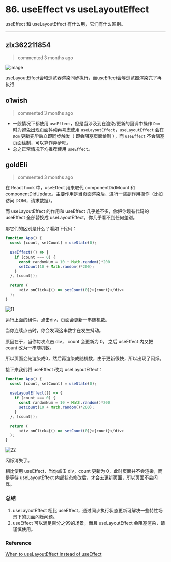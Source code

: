 
 # 86. useEffect vs useLayoutEffect 
 useEffect 和 useLayoutEffect 有什么用，它们有什么区别。 
 ***
## zlx362211854 
 > commented 3 months ago 

![image](https://user-images.githubusercontent.com/22437181/69851947-ed71d280-12bd-11ea-9e35-5c86e7997188.png)

useLayoutEffect会和浏览器渲染同步执行，而useEffect会等浏览器渲染完了再执行
## o1wish 
 > commented 3 months ago 

- 一般情况下都使用 `useEffect`，但是当涉及到在渲染/更新的回调中操作 `Dom` 时为避免出现页面抖动再考虑使用 `useLayoutEffect`，`useLayoutEffect` 会在 `Dom` 更新完毕后立即同步触发（ 即会阻塞页面绘制 ），而 `useEffect` 不会阻塞页面绘制，可以算作异步吧。
- 总之正常情况下均推荐使用 `useEffect`。
## goldEli 
 > commented 3 months ago 

在 React hook 中，useEffect 用来取代 componentDidMount 和 componentDidUpdate。主要作用是当页面渲染后，进行一些副作用操作（比如访问 DOM，请求数据）。

而 useLayoutEffect 的作用和 useEffect 几乎差不多，你把你现有代码的 useEffect 全部替换成 useLayoutEffect，你几乎看不到任何差别。

那它们的区别是什么？看如下代码：


```javascript
function App() {
  const [count, setCount] = useState(0);
  
  useEffect(() => {
    if (count === 0) {
      const randomNum = 10 + Math.random()*200
      setCount(10 + Math.random()*200);
    }
  }, [count]);

  return (
      <div onClick={() => setCount(0)}>{count}</div>
  );
}

```

![11](https://user-gold-cdn.xitu.io/2019/12/1/16ec0dcc15419be9?w=384&h=154&f=gif&s=14473)

运行上面的组件，点击div，页面会更新一串随机数。

当你连续点击时，你会发现这串数字在发生抖动。

原因在于，当你每次点击 div， count 会更新为 0， 之后 useEffect 内又把 count 改为一串随机数。

所以页面会先渲染成0，然后再渲染成随机数，由于更新很快，所以出现了闪烁。

接下来我们将 useEffect 改为 useLayoutEffect：


```javascript
function App() {
  const [count, setCount] = useState(0);
  
  useLayoutEffect(() => {
    if (count === 0) {
      const randomNum = 10 + Math.random()*200
      setCount(10 + Math.random()*200);
    }
  }, [count]);

  return (
      <div onClick={() => setCount(0)}>{count}</div>
  );
}

```

![22](https://user-gold-cdn.xitu.io/2019/12/1/16ec0dca05c0fa6e?w=334&h=122&f=gif&s=27475)


闪烁消失了。

相比使用 useEffect，当你点击 div，count 更新为 0，此时页面并不会渲染，而是等待 useLayoutEffect 内部状态修改后，才会去更新页面，所以页面不会闪烁。

### 总结

1. useLayoutEffect 相比 useEffect，通过同步执行状态更新可解决一些特性场景下的页面闪烁问题。
2. useEffect 可以满足百分之99的场景，而且 useLayoutEffect 会阻塞渲染，请谨慎使用。

### Reference

[When to useLayoutEffect Instead of useEffect](https://daveceddia.com/useeffect-vs-uselayouteffect/)